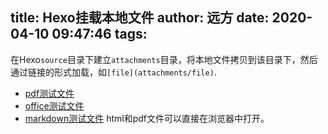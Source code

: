 title: Hexo挂载本地文件
author: 远方
date: 2020-04-10 09:47:46
tags:
---
在Hexo`source`目录下建立`attachments`目录，将本地文件拷贝到该目录下，然后通过链接的形式加载，如`[file](attachments/file)`.
- [pdf测试文件](attachments/jupyter精简配置.pdf)
- [office测试文件](attachments/pγ效率刻度(新).xlsx)
- [markdown测试文件](attachments/sed跨行替换.md)
html和pdf文件可以直接在浏览器中打开。